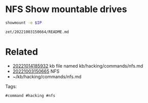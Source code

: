 # NFS Show mountable drives
```bash
showmount -e $IP
```

` zet/20221003150664/README.md `

# Related

- [20221014185932](/zet/20221014185932/README.md) kb file named kb/hacking/commands/nfs.md
- [20221003150665](/zet/20221003150665/README.md) NFS
- ~/kb/hacking/commands/nfs.md

Tags:

    #command #hacking #nfs 
